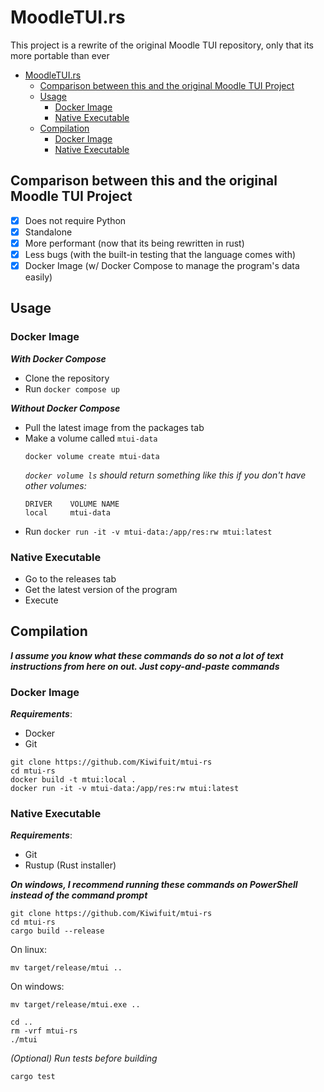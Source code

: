 <!--
 Copyright (c) 2022 Misery <mahkiwi123@gmail.com>

 This software is released under the MIT License.
 https://opensource.org/licenses/MIT
-->

# MoodleTUI.rs

This project is a rewrite of the original Moodle TUI repository, only that its more portable than ever

- [MoodleTUI.rs](#moodletuirs)
  - [Comparison between this and the original Moodle TUI Project](#comparison-between-this-and-the-original-moodle-tui-project)
  - [Usage](#usage)
    - [Docker Image](#docker-image)
    - [Native Executable](#native-executable)
  - [Compilation](#compilation)
    - [Docker Image](#docker-image-1)
    - [Native Executable](#native-executable-1)

## Comparison between this and the original Moodle TUI Project
- [x] Does not require Python
- [x] Standalone
- [x] More performant (now that its being rewritten in rust)
- [x] Less bugs (with the built-in testing that the language comes with)
- [x] Docker Image (w/ Docker Compose to manage the program's data easily)

## Usage
### Docker Image
***With Docker Compose***
- Clone the repository
- Run `docker compose up`

***Without Docker Compose***
- Pull the latest image from the packages tab
- Make a volume called `mtui-data`
  ```
  docker volume create mtui-data
  ```
  *`docker volume ls` should return something like this if you don't have other volumes:*
  ```
  DRIVER    VOLUME NAME
  local     mtui-data
  ```
- Run `docker run -it -v mtui-data:/app/res:rw mtui:latest`

### Native Executable
- Go to the releases tab
- Get the latest version of the program
- Execute

## Compilation
***I assume you know what these commands do so not a lot of text instructions from here on out. Just copy-and-paste commands***

### Docker Image
***Requirements***:
- Docker
- Git

```
git clone https://github.com/Kiwifuit/mtui-rs
cd mtui-rs
docker build -t mtui:local .
docker run -it -v mtui-data:/app/res:rw mtui:latest
```

### Native Executable
***Requirements***:
- Git
- Rustup (Rust installer)

***On windows, I recommend running these commands on PowerShell instead of the command prompt***

```
git clone https://github.com/Kiwifuit/mtui-rs
cd mtui-rs
cargo build --release
```
On linux:
```
mv target/release/mtui ..
```

On windows:
```
mv target/release/mtui.exe ..
```

```
cd ..
rm -vrf mtui-rs
./mtui
```

*(Optional) Run tests before building*

```
cargo test
```